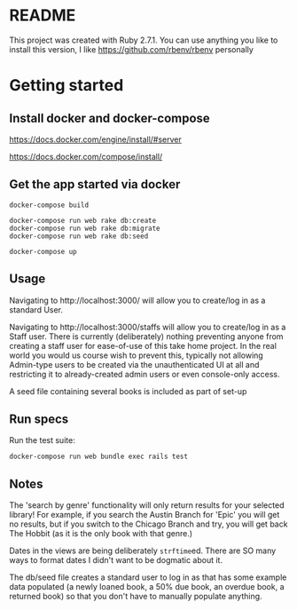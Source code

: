 # README

This project was created with Ruby 2.7.1. You can use anything you like to install this version, I like https://github.com/rbenv/rbenv personally

# Getting started
## Install docker and docker-compose
https://docs.docker.com/engine/install/#server

https://docs.docker.com/compose/install/

## Get the app started via docker
```
docker-compose build

docker-compose run web rake db:create
docker-compose run web rake db:migrate
docker-compose run web rake db:seed

docker-compose up
```

## Usage
Navigating to http://localhost:3000/ will allow you to create/log in as a standard User.

Navigating to http://localhost:3000/staffs will allow you to create/log in as a Staff user. There is currently (deliberately) nothing preventing anyone from creating a staff user for ease-of-use of this take home project. In the real world you would us course wish to prevent this, typically not allowing Admin-type users to be created via the unauthenticated UI at all and restricting it to already-created admin users or even console-only access.

A seed file containing several books is included as part of set-up

## Run specs
Run the test suite:
```
docker-compose run web bundle exec rails test
```

## Notes
The 'search by genre' functionality will only return results for your selected library! For example, if you search the Austin Branch for 'Epic' you will get no results, but if you switch to the Chicago Branch and try, you will get back The Hobbit (as it is the only book with that genre.)

Dates in the views are being deliberately `strftime`ed. There are SO many ways to format dates I didn't want to be dogmatic about it.

The db/seed file creates a standard user to log in as that has some example data populated (a newly loaned book, a 50% due book, an overdue book, a returned book) so that you don't have to manually populate anything.
